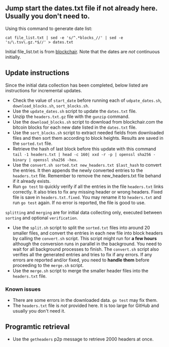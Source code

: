 ## Jump start the dates.txt file if not already here. Usually you don't need to. 

Using this command to generate date list:

```
cat file_list.txt | sed -e 's/^.*blocks_//' | sed -e 's/\.tsv\.gz.*$//' > dates.txt
```

Initial file_list.txt is from [blockchair](https://gz.blockchair.com/bitcoin/blocks). Note that the dates are _not_
continuous initially.

## Update instructions

Since the initial data collection has been completed, below listed are instructions for incremental updates.

- Check the value of `start_date` before running each of `udpate_dates.sh`, `download_blocks.sh`, `sort_blocks.sh`.
- Use the `update_dates.sh` script to update the `dates.txt` file.
- Unzip the `headers.txt.gz` file with the `gunzip` command.
- Use the `download_blocks.sh` script to download from blockchair.com the bitcoin blocks for each new date listed in the
  `dates.txt` file.
- Use the `sort_blocks.sh` script to extract needed fields from downloaded files and then sort them according to block
  heights. Results are saved in the `sorted.txt` file.
- Retrieve the hash of last block before this update with this command
  ` tail -1 headers.txt | head -c 160| xxd -r -p | openssl sha256 -binary | openssl sha256 -hex `.
- Use the `convert.sh sorted.txt new_headers.txt $last_hash` to convert the entries. It then appends the newly converted
  entries to the `headers.txt` file. Remember to remove the new_headers.txt file behand if it already exists.
- Run `go test` to quickly verify if all the entries in the file `headers.txt` links correctly. It also tries to fix any
  missing header or wrong headers. Fixed file is save in `headers.txt.fixed`. You may rename it to `headers.txt` and run
  `go test` again. If no error is reported, the file is good to use.

`splitting` and `merging` are for initial data collecting only, executed between `sorting` and optional `verification`.

- Use the `split.sh` script to split the `sorted.txt` files into around 20 smaller files, and convert the entries in
  each new file into block headers by calling the `convert.sh` script. This script might run for **a few hours**
  although the conversion runs in parallel in the background. You need to wait for all background processes to finish.
  The `convert.sh` script also verifies all the generated entries and tries to fix if any errors. If any errors are
  reported and/or fixed, you need to **handle them** before proceeding to the `merge.sh` script.
- Use the `merge.sh` script to merge the smaller header files into the `headers.txt` file.

### Known issues

- There are some errors in the downloaded data. `go test` may fix them.
- The `headers.txt` file is _not_ provided here. It is too large for GitHub and usually you don't need it.

## Programtic retrieval

- Use the `getheaders` p2p message to retrieve 2000 headers at once.
